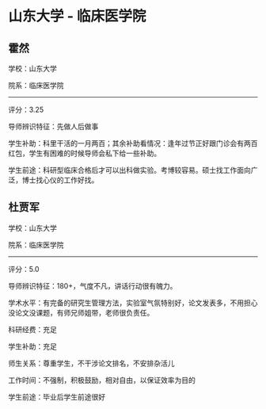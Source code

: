 # 山东大学 - 临床医学院

## 霍然

学校：山东大学

院系：临床医学院

* * *

评分：3.25

导师辨识特征：先做人后做事

学生补助：科里干活的一月两百；其余补助看情况：逢年过节正好跟门诊会有两百红包，学生有困难的时候导师会私下给一些补助。

学生前途：科研型临床合格后才可以出科做实验。考博较容易。硕士找工作面向广泛，博士找心仪的工作好找。

## 杜贾军

学校：山东大学

院系：临床医学院

* * *

评分：5.0

导师辨识特征：180+，气度不凡，讲话行动很有魄力。

学术水平：有完备的研究生管理方法，实验室气氛特别好，论文发表多，不用担心没论文没课题，有师兄师姐带，老师很负责任。

科研经费：充足

学生补助：充足

师生关系：尊重学生，不干涉论文排名，不安排杂活儿

工作时间：不强制，积极鼓励，相对自由，以保证效率为目的

学生前途：毕业后学生前途很好